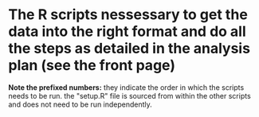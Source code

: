 # The R scripts nessessary to get the data into the right format and do all the steps as detailed in the analysis plan (see the front page)



**Note the prefixed numbers:** they indicate the order in which the scripts needs to be run. the "setup.R" file is sourced from within the other scripts and does not need to be run independently.
